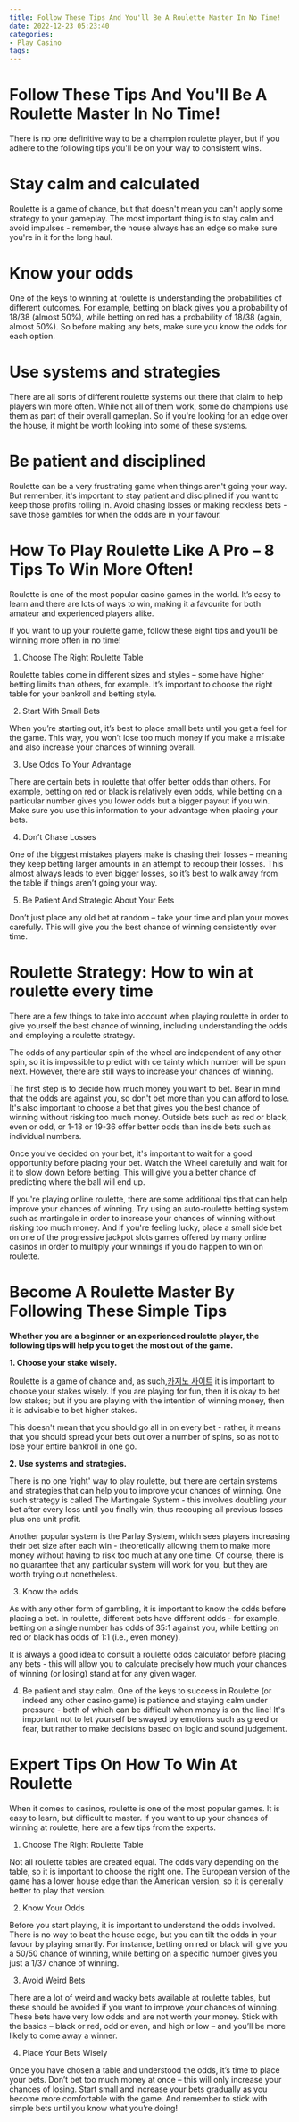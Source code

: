 ```yaml
---
title: Follow These Tips And You'll Be A Roulette Master In No Time!
date: 2022-12-23 05:23:40
categories:
- Play Casino
tags:
---
```



#  Follow These Tips And You'll Be A Roulette Master In No Time!

There is no one definitive way to be a champion roulette player, but if you adhere to the following tips you'll be on your way to consistent wins.

# Stay calm and calculated

Roulette is a game of chance, but that doesn't mean you can't apply some strategy to your gameplay. The most important thing is to stay calm and avoid impulses - remember, the house always has an edge so make sure you're in it for the long haul.

# Know your odds

One of the keys to winning at roulette is understanding the probabilities of different outcomes. For example, betting on black gives you a probability of 18/38 (almost 50%), while betting on red has a probability of 18/38 (again, almost 50%). So before making any bets, make sure you know the odds for each option.

# Use systems and strategies

There are all sorts of different roulette systems out there that claim to help players win more often. While not all of them work, some do champions use them as part of their overall gameplan. So if you're looking for an edge over the house, it might be worth looking into some of these systems.

# Be patient and disciplined

Roulette can be a very frustrating game when things aren't going your way. But remember, it's important to stay patient and disciplined if you want to keep those profits rolling in. Avoid chasing losses or making reckless bets - save those gambles for when the odds are in your favour.

#  How To Play Roulette Like A Pro – 8 Tips To Win More Often!

Roulette is one of the most popular casino games in the world. It’s easy to learn and there are lots of ways to win, making it a favourite for both amateur and experienced players alike.

If you want to up your roulette game, follow these eight tips and you’ll be winning more often in no time!

1. Choose The Right Roulette Table

Roulette tables come in different sizes and styles – some have higher betting limits than others, for example. It’s important to choose the right table for your bankroll and betting style.

2. Start With Small Bets

When you’re starting out, it’s best to place small bets until you get a feel for the game. This way, you won’t lose too much money if you make a mistake and also increase your chances of winning overall.

3. Use Odds To Your Advantage

There are certain bets in roulette that offer better odds than others. For example, betting on red or black is relatively even odds, while betting on a particular number gives you lower odds but a bigger payout if you win. Make sure you use this information to your advantage when placing your bets.

4. Don’t Chase Losses

One of the biggest mistakes players make is chasing their losses – meaning they keep betting larger amounts in an attempt to recoup their losses. This almost always leads to even bigger losses, so it’s best to walk away from the table if things aren’t going your way.

5. Be Patient And Strategic About Your Bets

Don’t just place any old bet at random – take your time and plan your moves carefully. This will give you the best chance of winning consistently over time.

#  Roulette Strategy: How to win at roulette every time

There are a few things to take into account when playing roulette in order to give yourself the best chance of winning, including understanding the odds and employing a roulette strategy.

The odds of any particular spin of the wheel are independent of any other spin, so it is impossible to predict with certainty which number will be spun next. However, there are still ways to increase your chances of winning.

The first step is to decide how much money you want to bet. Bear in mind that the odds are against you, so don't bet more than you can afford to lose. It's also important to choose a bet that gives you the best chance of winning without risking too much money. Outside bets such as red or black, even or odd, or 1-18 or 19-36 offer better odds than inside bets such as individual numbers.

Once you've decided on your bet, it's important to wait for a good opportunity before placing your bet. Watch the Wheel carefully and wait for it to slow down before betting. This will give you a better chance of predicting where the ball will end up.

If you're playing online roulette, there are some additional tips that can help improve your chances of winning. Try using an auto-roulette betting system such as martingale in order to increase your chances of winning without risking too much money. And if you're feeling lucky, place a small side bet on one of the progressive jackpot slots games offered by many online casinos in order to multiply your winnings if you do happen to win on roulette.

#  Become A Roulette Master By Following These Simple Tips

**Whether you are a beginner or an experienced roulette player, the following tips will help you to get the most out of the game.**

**1. Choose your stake wisely.**

Roulette is a game of chance and, as such,[카지노 사이트](https://choegocasino.com/) it is important to choose your stakes wisely. If you are playing for fun, then it is okay to bet low stakes; but if you are playing with the intention of winning money, then it is advisable to bet higher stakes.

This doesn't mean that you should go all in on every bet - rather, it means that you should spread your bets out over a number of spins, so as not to lose your entire bankroll in one go.

**2. Use systems and strategies.**

There is no one 'right' way to play roulette, but there are certain systems and strategies that can help you to improve your chances of winning. One such strategy is called The Martingale System - this involves doubling your bet after every loss until you finally win, thus recouping all previous losses plus one unit profit.

Another popular system is the Parlay System, which sees players increasing their bet size after each win - theoretically allowing them to make more money without having to risk too much at any one time. Of course, there is no guarantee that any particular system will work for you, but they are worth trying out nonetheless.

3. Know the odds.

As with any other form of gambling, it is important to know the odds before placing a bet. In roulette, different bets have different odds - for example, betting on a single number has odds of 35:1 against you, while betting on red or black has odds of 1:1 (i.e., even money).

It is always a good idea to consult a roulette odds calculator before placing any bets - this will allow you to calculate precisely how much your chances of winning (or losing) stand at for any given wager.


4. Be patient and stay calm.
One of the keys to success in Roulette (or indeed any other casino game) is patience and staying calm under pressure - both of which can be difficult when money is on the line! It's important not to let yourself be swayed by emotions such as greed or fear, but rather to make decisions based on logic and sound judgement.

#  Expert Tips On How To Win At Roulette

When it comes to casinos, roulette is one of the most popular games. It is easy to learn, but difficult to master. If you want to up your chances of winning at roulette, here are a few tips from the experts.

1. Choose The Right Roulette Table

Not all roulette tables are created equal. The odds vary depending on the table, so it is important to choose the right one. The European version of the game has a lower house edge than the American version, so it is generally better to play that version.

2. Know Your Odds

Before you start playing, it is important to understand the odds involved. There is no way to beat the house edge, but you can tilt the odds in your favour by playing smartly. For instance, betting on red or black will give you a 50/50 chance of winning, while betting on a specific number gives you just a 1/37 chance of winning.

3. Avoid Weird Bets

There are a lot of weird and wacky bets available at roulette tables, but these should be avoided if you want to improve your chances of winning. These bets have very low odds and are not worth your money. Stick with the basics – black or red, odd or even, and high or low – and you’ll be more likely to come away a winner.

4. Place Your Bets Wisely

Once you have chosen a table and understood the odds, it’s time to place your bets. Don’t bet too much money at once – this will only increase your chances of losing. Start small and increase your bets gradually as you become more comfortable with the game. And remember to stick with simple bets until you know what you’re doing!